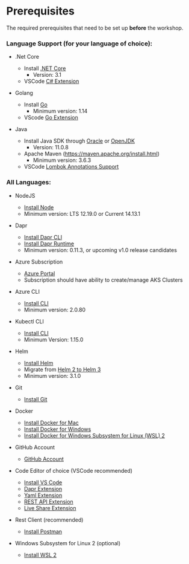# Prerequisites

The required prerequisites that need to be set up **before** the workshop.

### Language Support (for your language of choice):

- .Net Core 
  - Install [.NET Core](https://dotnet.microsoft.com/download/dotnet-core/3.1)
    - Version: 3.1
  - VSCode [C# Extension](https://marketplace.visualstudio.com/items?itemName=ms-dotnettools.csharp)

- Golang
  - Install [Go](https://golang.org/doc/install)
    - Minimum version: 1.14
  - VScode [Go Extension](https://marketplace.visualstudio.com/items?itemName=golang.go)

- Java 
  - Install Java SDK through [Oracle](https://www.oracle.com/java/technologies/javase-jdk11-downloads.html) or [OpenJDK](https://jdk.java.net/archive/)
    - Version: 11.0.8
  - Apache Maven (https://maven.apache.org/install.html)
    - Minimum version: 3.6.3
  - VSCode [Lombok Annotations Support](https://marketplace.visualstudio.com/items?itemName=GabrielBB.vscode-lombok)

### All Languages: 

- NodeJS 
  - [Install Node](https://nodejs.org/en/download/)
  - Minimum version: LTS 12.19.0 or Current 14.13.1

- Dapr
  - [Install Dapr CLI](https://docs.dapr.io/getting-started/install-dapr-cli/)
  - [Install Dapr Runtime](https://docs.dapr.io/getting-started/install-dapr/)
  - Minimum version: 0.11.3, or upcoming v1.0 release candidates

- Azure Subscription
  - [Azure Portal](https://portal.azure.com)
  - Subscription should have ability to create/manage AKS Clusters

- Azure CLI
  - [Install CLI](https://docs.microsoft.com/en-us/cli/azure/install-azure-cli?view=azure-cli-latest)
  - Minimum version: 2.0.80

- Kubectl CLI
  - [Install CLI](https://docs.microsoft.com/en-us/cli/azure/aks?view=azure-cli-latest#az_aks_install_cli)
  - Minimum Version: 1.15.0

- Helm
  - [Install Helm](https://helm.sh/docs/intro/install/)
  - Migrate from [Helm 2 to Helm 3](https://helm.sh/blog/migrate-from-helm-v2-to-helm-v3/)
  - Minimum version: 3.1.0

- Git 
  - [Install Git](https://git-scm.com/downloads)

- Docker
  - [Install Docker for Mac](https://docs.docker.com/docker-for-mac/install/)
  - [Install Docker for Windows](https://docs.docker.com/docker-for-windows/install/)
  - [Install Docker for Windows Subsystem for Linux (WSL) 2](https://dev.to/bartr/install-docker-on-windows-subsystem-for-linux-v2-ubuntu-5dl7#:~:text=%20Install%20Docker%20on%20Windows%20Subsystem%20for%20Linux,The%20below%20command...%204%20Lagniappe.%20%20More%20)

- GitHub Account
  - [GitHub Account](https://help.github.com/en/github/getting-started-with-github/signing-up-for-a-new-github-account)

- Code Editor of choice (VSCode recommended)
  - [Install VS Code](https://code.visualstudio.com/download) 
  - [Dapr Extension](https://marketplace.visualstudio.com/items?itemName=ms-azuretools.vscode-dapr)
  - [Yaml Extension](https://marketplace.visualstudio.com/items?itemName=redhat.vscode-yaml)
  - [REST API Extension](https://marketplace.visualstudio.com/items?itemName=humao.rest-client)
  - [Live Share Extension](https://marketplace.visualstudio.com/items?itemName=MS-vsliveshare.vsliveshare)
  
- Rest Client (recommended) 
  - [Install Postman](https://www.postman.com/downloads/)

- Windows Subsystem for Linux 2 (optional)
  - [Install WSL 2](https://docs.microsoft.com/en-us/windows/wsl/install-win10)
